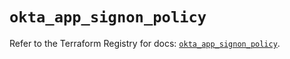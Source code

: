 # `okta_app_signon_policy`

Refer to the Terraform Registry for docs: [`okta_app_signon_policy`](https://registry.terraform.io/providers/okta/okta/4.10.0/docs/resources/app_signon_policy).
